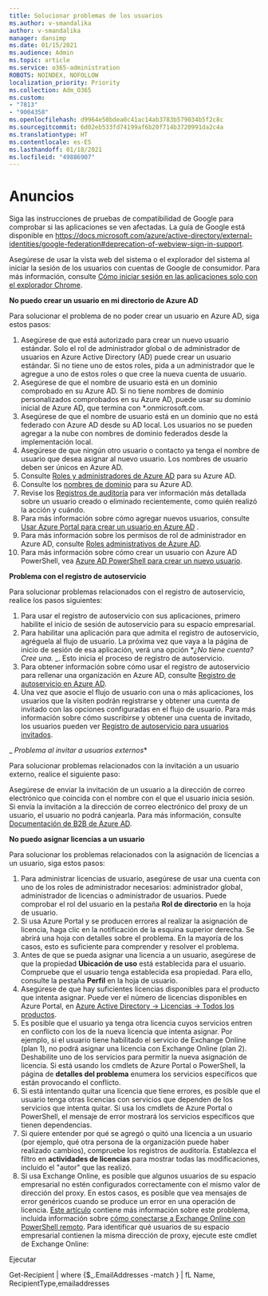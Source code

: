 ```yaml
---
title: Solucionar problemas de los usuarios
ms.author: v-smandalika
author: v-smandalika
manager: dansimp
ms.date: 01/15/2021
ms.audience: Admin
ms.topic: article
ms.service: o365-administration
ROBOTS: NOINDEX, NOFOLLOW
localization_priority: Priority
ms.collection: Adm_O365
ms.custom:
- "7813"
- "9004358"
ms.openlocfilehash: d9964e50bdea0c41ac14ab3783b579034b5f2c8c
ms.sourcegitcommit: 6d02eb533fd74199af6b20f714b3720991da2c4a
ms.translationtype: HT
ms.contentlocale: es-ES
ms.lasthandoff: 01/18/2021
ms.locfileid: "49886907"
---
```

# <a name="announcements"></a>Anuncios

Siga las instrucciones de pruebas de compatibilidad de Google para comprobar si las aplicaciones se ven afectadas. La guía de Google está disponible en https://docs.microsoft.com/azure/active-directory/external-identities/google-federation#deprecation-of-webview-sign-in-support.

Asegúrese de usar la vista web del sistema o el explorador del sistema al iniciar la sesión de los usuarios con cuentas de Google de consumidor. Para más información, consulte [Cómo iniciar sesión en las aplicaciones solo con el explorador Chrome](https://docs.microsoft.com/office365/troubleshoot/miscellaneous/chrome-behavior-affects-applications).


**No puedo crear un usuario en mi directorio de Azure AD**

Para solucionar el problema de no poder crear un usuario en Azure AD, siga estos pasos:

1. Asegúrese de que está autorizado para crear un nuevo usuario estándar. Solo el rol de administrador global o de administrador de usuarios en Azure Active Directory (AD) puede crear un usuario estándar. Si no tiene uno de estos roles, pida a un administrador que le agregue a uno de estos roles o que cree la nueva cuenta de usuario.
2. Asegúrese de que el nombre de usuario está en un dominio comprobado en su Azure AD. Si no tiene nombres de dominio personalizados comprobados en su Azure AD, puede usar su dominio inicial de Azure AD, que termina con *.onmicrosoft.com.
3. Asegúrese de que el nombre de usuario está en un dominio que no está federado con Azure AD desde su AD local. Los usuarios no se pueden agregar a la nube con nombres de dominio federados desde la implementación local.
4. Asegúrese de que ningún otro usuario o contacto ya tenga el nombre de usuario que desea asignar al nuevo usuario. Los nombres de usuario deben ser únicos en Azure AD.
5. Consulte [Roles y administradores de Azure AD](https://ms.portal.azure.com/#blade/Microsoft_AAD_IAM/ActiveDirectoryMenuBlade/RolesAndAdministrators) para su Azure AD.
6. Consulte los [nombres de dominio](https://ms.portal.azure.com/#blade/Microsoft_AAD_IAM/ActiveDirectoryMenuBlade/Domains) para su Azure AD.
7. Revise los [Registros de auditoría](https://ms.portal.azure.com/#blade/Microsoft_AAD_IAM/ActiveDirectoryMenuBlade/Audit) para ver información más detallada sobre un usuario creado o eliminado recientemente, como quién realizó la acción y cuándo.
8. Para más información sobre cómo agregar nuevos usuarios, consulte [Usar Azure Portal para crear un usuario en Azure AD](https://docs.microsoft.com/azure/active-directory/fundamentals/add-users-azure-active-directory) .
9. Para más información sobre los permisos de rol de administrador en Azure AD, consulte [Roles administrativos de Azure AD](https://docs.microsoft.com/azure/active-directory/roles/permissions-reference).
10. Para más información sobre cómo crear un usuario con Azure AD PowerShell, vea [Azure AD PowerShell para crear un nuevo usuario](https://docs.microsoft.com/powershell/module/azuread/new-azureaduser).

**Problema con el registro de autoservicio**

Para solucionar problemas relacionados con el registro de autoservicio, realice los pasos siguientes:

1. Para usar el registro de autoservicio con sus aplicaciones, primero habilite el inicio de sesión de autoservicio para su espacio empresarial. 
2. Para habilitar una aplicación para que admita el registro de autoservicio, agréguela al flujo de usuario. La próxima vez que vaya a la página de inicio de sesión de esa aplicación, verá una opción **_¿No tiene cuenta? Cree una._* _. Esto inicia el proceso de registro de autoservicio.
3. Para obtener información sobre cómo usar el registro de autoservicio para rellenar una organización en Azure AD, consulte [Registro de autoservicio en Azure AD](https://docs.microsoft.com/azure/active-directory/enterprise-users/directory-self-service-signup).
4. Una vez que asocie el flujo de usuario con una o más aplicaciones, los usuarios que la visiten podrán registrarse y obtener una cuenta de invitado con las opciones configuradas en el flujo de usuario. Para más información sobre cómo suscribirse y obtener una cuenta de invitado, los usuarios pueden ver [Registro de autoservicio para usuarios invitados](https://docs.microsoft.com/azure/active-directory/external-identities/self-service-sign-up-user-flow).

_ *Problema al invitar a usuarios externos**

Para solucionar problemas relacionados con la invitación a un usuario externo, realice el siguiente paso:

Asegúrese de enviar la invitación de un usuario a la dirección de correo electrónico que coincida con el nombre con el que el usuario inicia sesión. Si envía la invitación a la dirección de correo electrónico del proxy de un usuario, el usuario no podrá canjearla. Para más información, consulte [Documentación de B2B de Azure AD](https://docs.microsoft.com/azure/active-directory/external-identities/).

**No puedo asignar licencias a un usuario**

Para solucionar los problemas relacionados con la asignación de licencias a un usuario, siga estos pasos:

1. Para administrar licencias de usuario, asegúrese de usar una cuenta con uno de los roles de administrador necesarios: administrador global, administrador de licencias o administrador de usuarios. Puede comprobar el rol del usuario en la pestaña **Rol de directorio** en la hoja de usuario.
2. Si usa Azure Portal y se producen errores al realizar la asignación de licencia, haga clic en la notificación de la esquina superior derecha. Se abrirá una hoja con detalles sobre el problema. En la mayoría de los casos, esto es suficiente para comprender y resolver el problema.
3. Antes de que se pueda asignar una licencia a un usuario, asegúrese de que la propiedad **Ubicación de uso** está establecida para el usuario. Compruebe que el usuario tenga establecida esa propiedad. Para ello, consulte la pestaña **Perfil** en la hoja de usuario.
4. Asegúrese de que hay suficientes licencias disponibles para el producto que intenta asignar. Puede ver el número de licencias disponibles en Azure Portal, en [Azure Active Directory -> Licencias -> Todos los productos](https://ms.portal.azure.com/#blade/Microsoft_AAD_IAM/LicensesMenuBlade/Products).
5. Es posible que el usuario ya tenga otra licencia cuyos servicios entren en conflicto con los de la nueva licencia que intenta asignar. Por ejemplo, si el usuario tiene habilitado el servicio de Exchange Online (plan 1), no podrá asignar una licencia con Exchange Online (plan 2). Deshabilite uno de los servicios para permitir la nueva asignación de licencia. Si está usando los cmdlets de Azure Portal o PowerShell, la página de **detalles del problema** enumera los servicios específicos que están provocando el conflicto.
6. Si está intentando quitar una licencia que tiene errores, es posible que el usuario tenga otras licencias con servicios que dependen de los servicios que intenta quitar. Si usa los cmdlets de Azure Portal o PowerShell, el mensaje de error mostrará los servicios específicos que tienen dependencias.
7. Si quiere entender por qué se agregó o quitó una licencia a un usuario (por ejemplo, qué otra persona de la organización puede haber realizado cambios), compruebe los registros de auditoría. Establezca el filtro en **actividades de licencias** para mostrar todas las modificaciones, incluido el "autor" que las realizó.
8. Si usa Exchange Online, es posible que algunos usuarios de su espacio empresarial no estén configurados correctamente con el mismo valor de dirección del proxy. En estos casos, es posible que vea mensajes de error genéricos cuando se produce un error en una operación de licencia. [Este artículo](https://docs.microsoft.com/exchange/troubleshoot/administration/proxy-address-being-used) contiene más información sobre este problema, incluida información sobre [cómo conectarse a Exchange Online con PowerShell remoto](https://docs.microsoft.com/powershell/exchange/connect-to-exchange-online-powershell). Para identificar qué usuarios de su espacio empresarial contienen la misma dirección de proxy, ejecute este cmdlet de Exchange Online:

Ejecutar

Get-Recipient | where {$_.EmailAddresses -match <user principal name>} | fL Name, RecipientType,emailaddresses






